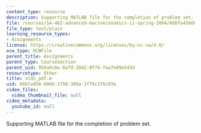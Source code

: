 ```yaml
---
content_type: resource
description: Supporting MATLAB file for the completion of problem set.
file: /courses/14-462-advanced-macroeconomics-ii-spring-2004/66bfa45660662798309a2f79c3f6c03a_stdn_pdf.m
file_type: text/plain
learning_resource_types:
- Assignments
license: https://creativecommons.org/licenses/by-nc-sa/4.0/
ocw_type: OCWFile
parent_title: Assignments
parent_type: CourseSection
parent_uid: 956a9c6e-8a7d-20d2-0f74-faa7e09e543d
resourcetype: Other
title: stdn_pdf.m
uid: 66bfa456-6066-2798-309a-2f79c3f6c03a
video_files:
  video_thumbnail_file: null
video_metadata:
  youtube_id: null
---
```

Supporting MATLAB file for the completion of problem set.
